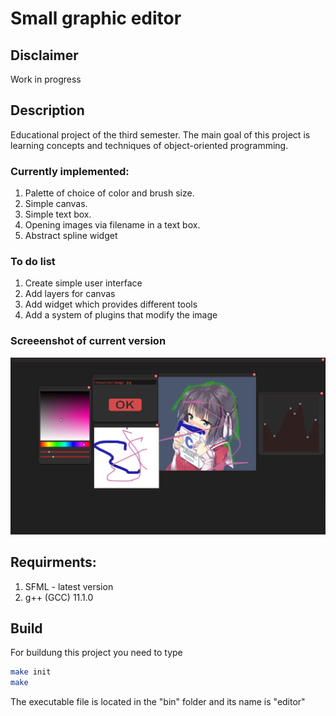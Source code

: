 # Small graphic editor

## Disclaimer
Work in progress
## Description
Educational project of the third semester. The main goal of this project is learning concepts and techniques of object-oriented programming.

### Currently implemented:
1. Palette of choice of color and brush size. 
2. Simple canvas.
3. Simple text box.
4. Opening images via filename in a text box.
5. Abstract spline widget

### To do list
1. Create simple user interface
2. Add layers for canvas
3. Add widget which provides different tools
4. Add a system of plugins that modify the image


### Screeenshot of current version
![image info](./examples/example.png)

## Requirments:
1. SFML - latest version
2. g++ (GCC) 11.1.0
## Build
For buildung this project you need to type
```sh
make init
make
```
The executable file is located in the "bin" folder and its name is "editor"
